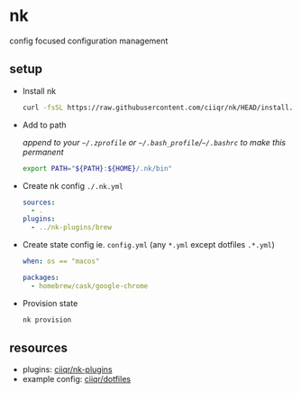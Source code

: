 # nk

config focused configuration management

## setup

-   Install nk

    ```bash
    curl -fsSL https://raw.githubusercontent.com/ciiqr/nk/HEAD/install.sh | bash
    ```

-   Add to path

    _append to your `~/.zprofile` or `~/.bash_profile`/`~/.bashrc` to make this permanent_

    ```bash
    export PATH="${PATH}:${HOME}/.nk/bin"
    ```

-   Create nk config `./.nk.yml`

    <!-- TODO: need remote plugins to make this at all reasonable without more steps here -->

    <!-- prettier-ignore -->
    ```yaml
    sources:
      - .
    plugins:
      - ../nk-plugins/brew
    ```

-   Create state config ie. `config.yml` (any `*.yml` except dotfiles `.*.yml`)

    <!-- prettier-ignore -->
    ```yaml
    when: os == "macos"

    packages:
      - homebrew/cask/google-chrome
    ```

-   Provision state

    ```bash
    nk provision
    ```

## resources

-   plugins: [ciiqr/nk-plugins](https://github.com/ciiqr/nk-plugins)
-   example config: [ciiqr/dotfiles](https://github.com/ciiqr/dotfiles)
